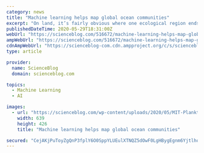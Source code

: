 ```yaml
---
category: news
title: "Machine learning helps map global ocean communities"
excerpt: "On land, it’s fairly obvious where one ecological region ends and another begins, for instance at the boundary between a desert and savanna. In the ocean,"
publishedDateTime: 2020-05-29T18:31:00Z
webUrl: "https://scienceblog.com/516672/machine-learning-helps-map-global-ocean-communities/"
ampWebUrl: "https://scienceblog.com/516672/machine-learning-helps-map-global-ocean-communities/amp/"
cdnAmpWebUrl: "https://scienceblog-com.cdn.ampproject.org/c/s/scienceblog.com/516672/machine-learning-helps-map-global-ocean-communities/amp/"
type: article

provider:
  name: ScienceBlog
  domain: scienceblog.com

topics:
  - Machine Learning
  - AI

images:
  - url: "https://scienceblog.com/wp-content/uploads/2020/05/MIT-Plankton-Province-01_0.jpg"
    width: 639
    height: 426
    title: "Machine learning helps map global ocean communities"

secured: "CejAKjPuToyZgQnP3fplY6O0SppYLUEulXTNQZ5dOwF0LgHBygEgnm6YjtlhoCj5EcCTE6djBCdKftt1sE8eHYcBUVfbshE9hpFGovouvbHDpApn/YB7dlbL567VF5cPnfylRnE2SgZEoH2S+3s0j1Se52yr1JVQ7LWFUZ5V7ZOnW0NaR2CwlYes36v7V/0MkaWmGUwMuNWYv2eVVLqpmGhsjIbUGz/MHO4q8jdxeesgTZoQM2jiCulvQMaPukQEtcxQ8LfDWHNNivjyGI4nUpI04ZdAXp2uJu2vewiuFA0SshVclVYbZilw14pMhUEIkJi1rqxn8weP+6k+NSYv4+r/ViI8LgdfQXLJXoKW7TnIZWAe0zXjOWZSswFlqH2FUoUL8lKRUrB0g5oMvgY+q7iew2SEzcM8G+N1ZB0dBd1zbt/k640SWYa3NBbZlK2j8PPHdmdt33Bn5wRj7ndwVdjKhFtOs5AgSAVI5Y1lzAQ=;VAmDOxPgQOzEpyVC4kpHvA=="
---
```


